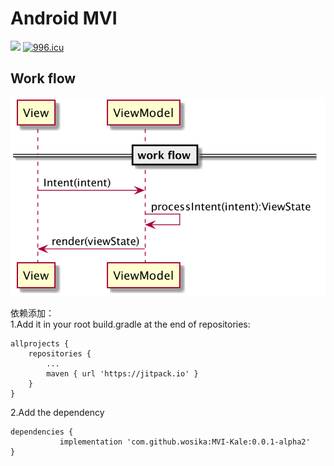 # Android MVI 
[![](https://jitpack.io/v/wosika/MVI-Kale.svg)](https://jitpack.io/#wosika/MVI-Kale)  [![996.icu](https://img.shields.io/badge/link-996.icu-red.svg)](https://996.icu) <br/>

## Work flow
![](https://github.com/wosika/MVI-Kale/blob/master/designs/work-flow.png)

依赖添加：<br/>
  1.Add it in your root build.gradle at the end of repositories:

	allprojects {
		repositories {
			...
			maven { url 'https://jitpack.io' }
		}
	}
  
  2.Add the dependency
  
    dependencies {
	           implementation 'com.github.wosika:MVI-Kale:0.0.1-alpha2'
    }
